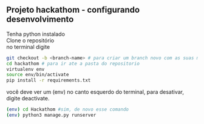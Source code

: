 ## Projeto hackathom - configurando desenvolvimento

Tenha python instalado <br>
Clone o repositório <br>
no terminal digite <br>

```bash
git checkout -b <branch-name> # para criar um branch novo com as suas mudanças
cd hackathom # para ir ate a pasta do repositorio
virtualenv env
source env/bin/activate
pip install -r requirements.txt
```
você deve ver um (env) no canto esquerdo do terminal, para desativar, digite deactivate.

```bash
(env) cd Hackathom #sim, de novo esse comando
(env) python3 manage.py runserver
```


